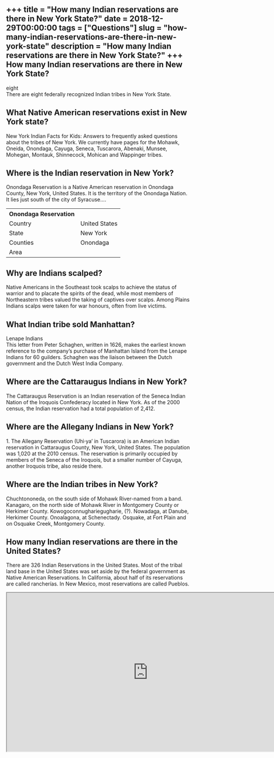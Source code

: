 +++
title = "How many Indian reservations are there in New York State?"
date = 2018-12-29T00:00:00
tags = ["Questions"]
slug = "how-many-indian-reservations-are-there-in-new-york-state"
description = "How many Indian reservations are there in New York State?"
+++
How many Indian reservations are there in New York State?
---------------------------------------------------------

eight  
There are eight federally recognized Indian tribes in New York State.

What Native American reservations exist in New York state?
----------------------------------------------------------

New York Indian Facts for Kids: Answers to frequently asked questions about the tribes of New York. We currently have pages for the Mohawk, Oneida, Onondaga, Cayuga, Seneca, Tuscarora, Abenaki, Munsee, Mohegan, Montauk, Shinnecock, Mohican and Wappinger tribes.

Where is the Indian reservation in New York?
--------------------------------------------

Onondaga Reservation is a Native American reservation in Onondaga County, New York, United States. It is the territory of the Onondaga Nation. It lies just south of the city of Syracuse….

<table><tr><th>Onondaga Reservation</th></tr><tr><td>Country</td><td>United States</td></tr><tr><td>State</td><td>New York</td></tr><tr><td>Counties</td><td>Onondaga</td></tr><tr><td>Area</td></tr></table>

Why are Indians scalped?
------------------------

Native Americans in the Southeast took scalps to achieve the status of warrior and to placate the spirits of the dead, while most members of Northeastern tribes valued the taking of captives over scalps. Among Plains Indians scalps were taken for war honours, often from live victims.

What Indian tribe sold Manhattan?
---------------------------------

Lenape Indians  
This letter from Peter Schaghen, written in 1626, makes the earliest known reference to the company’s purchase of Manhattan Island from the Lenape Indians for 60 guilders. Schaghen was the liaison between the Dutch government and the Dutch West India Company.

Where are the Cattaraugus Indians in New York?
----------------------------------------------

The Cattaraugus Reservation is an Indian reservation of the Seneca Indian Nation of the Iroquois Confederacy located in New York. As of the 2000 census, the Indian reservation had a total population of 2,412.

Where are the Allegany Indians in New York?
-------------------------------------------

1\. The Allegany Reservation (Uhì·yaʼ in Tuscarora) is an American Indian reservation in Cattaraugus County, New York, United States. The population was 1,020 at the 2010 census. The reservation is primarily occupied by members of the Seneca of the Iroquois, but a smaller number of Cayuga, another Iroquois tribe, also reside there.

Where are the Indian tribes in New York?
----------------------------------------

Chuchtononeda, on the south side of Mohawk River-named from a band. Kanagaro, on the north side of Mohawk River in Montgomery County or Herkimer County. Kowogoconnughariegugharie, (?). Nowadaga, at Danube, Herkimer County. Onoalagona, at Schenectady. Osquake, at Fort Plain and on Osquake Creek, Montgomery County.

How many Indian reservations are there in the United States?
------------------------------------------------------------

There are 326 Indian Reservations in the United States. Most of the tribal land base in the United States was set aside by the federal government as Native American Reservations. In California, about half of its reservations are called rancherías. In New Mexico, most reservations are called Pueblos.

<iframe allow="accelerometer; autoplay; clipboard-write; encrypted-media; gyroscope; picture-in-picture" allowfullscreen="" class="__youtube_prefs__  epyt-is-override  no-lazyload" data-no-lazy="1" data-origheight="433" data-origwidth="770" data-skipgform_ajax_framebjll="" height="433" id="_ytid_73071" loading="lazy" src="https://www.youtube.com/embed/hcivYX3IUGA?enablejsapi=1&autoplay=0&cc_load_policy=0&cc_lang_pref=&iv_load_policy=1&loop=0&modestbranding=0&rel=1&fs=1&playsinline=0&autohide=2&theme=dark&color=red&controls=1&" title="YouTube player" width="770"></iframe>